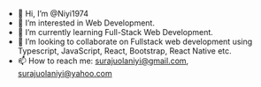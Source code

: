 - 👋 Hi, I’m @Niyi1974
- 👀 I’m interested in Web Development.
- 🌱 I’m currently learning Full-Stack Web Development.
- 💞️ I’m looking to collaborate on Fullstack web development using Typescript, JavaScript, React, Bootstrap, React Native etc.
- 📫 How to reach me: surajuolaniyi@gmail.com, surajuolaniyi@yahoo.com

<!---
Niyi1974/Niyi1974 is a ✨ special ✨ repository because its `README.md` (this file) appears on your GitHub profile.
You can click the Preview link to take a look at your changes.
--->
